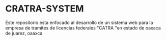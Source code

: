 # CRATRA-SYSTEM
Este repositorio esta enfocado al desarrollo de un sistema web para la empresa de tramites de licencias federales "CATRA "en estado de oaxaca de juarez, oaaxca 
